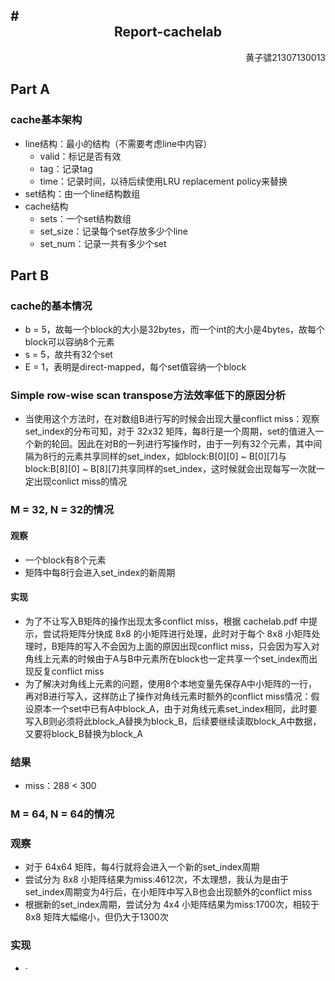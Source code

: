 
#<center>  Report-cachelab</center>
---
<p  align = "right">黄子骕21307130013</p>

## Part A

### cache基本架构
- line结构：最小的结构（不需要考虑line中内容）
  - valid：标记是否有效
  - tag：记录tag
  - time：记录时间，以待后续使用LRU replacement policy来替换
- set结构：由一个line结构数组
- cache结构
  - sets：一个set结构数组
  - set_size：记录每个set存放多少个line
  - set_num：记录一共有多少个set



## Part B

### cache的基本情况
- b = 5，故每一个block的大小是32bytes，而一个int的大小是4bytes，故每个block可以容纳8个元素
- s = 5，故共有32个set
- E = 1，表明是direct-mapped，每个set值容纳一个block

### Simple row-wise scan transpose方法效率低下的原因分析
- 当使用这个方法时，在对数组B进行写的时候会出现大量conflict miss：观察set_index的分布可知，对于 32x32 矩阵，每8行是一个周期，set的值进入一个新的轮回。因此在对B的一列进行写操作时，由于一列有32个元素，其中间隔为8行的元素共享同样的set_index，如block:B[0][0] ~ B[0][7]与block:B[8][0] ~ B[8][7]共享同样的set_index，这时候就会出现每写一次就一定出现conlict miss的情况
  
### M = 32, N = 32的情况

#### 观察
- 一个block有8个元素
- 矩阵中每8行会进入set_index的新周期
#### 实现
- 为了不让写入B矩阵的操作出现太多conflict miss，根据 cachelab.pdf 中提示，尝试将矩阵分快成 8x8 的小矩阵进行处理，此时对于每个 8x8 小矩阵处理时，B矩阵的写入不会因为上面的原因出现conflict miss，只会因为写入对角线上元素的时候由于A与B中元素所在block也一定共享一个set_index而出现反复conflict miss
- 为了解决对角线上元素的问题，使用8个本地变量先保存A中小矩阵的一行，再对B进行写入，这样防止了操作对角线元素时额外的conflict miss情况：假设原本一个set中已有A中block_A，由于对角线元素set_index相同，此时要写入B则必须将此block_A替换为block_B，后续要继续读取block_A中数据，又要将block_B替换为block_A
### 结果
- miss：288 < 300 
  
### M = 64, N = 64的情况

### 观察
- 对于 64x64 矩阵，每4行就将会进入一个新的set_index周期
- 尝试分为 8x8 小矩阵结果为miss:4612次，不太理想，我认为是由于set_index周期变为4行后，在小矩阵中写入B也会出现额外的conflict miss
- 根据新的set_index周期，尝试分为 4x4 小矩阵结果为miss:1700次，相较于 8x8 矩阵大幅缩小，但仍大于1300次
### 实现
- ·

